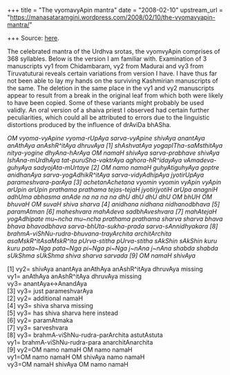 +++
title = "The vyomavyApin mantra"
date = "2008-02-10"
upstream_url = "https://manasataramgini.wordpress.com/2008/02/10/the-vyomavyapin-mantra/"

+++
Source: [here](https://manasataramgini.wordpress.com/2008/02/10/the-vyomavyapin-mantra/).

The celebrated mantra of the Urdhva srotas, the vyomvyApin comprises of 368 syllables. Below is the version I am familiar with. Examination of 3 manuscripts vy1 from Chidambaram, vy2 from Madurai and vy3 from Tiruvatuturai reveals certain variations from version I have. I have thus far not been able to lay my hands on the surviving Kashmirian manuscripts of the same. The deletion in the same place in the vy1 and vy2 manuscripts appear to result from a break in the original leaf from which both were likely to have been copied. Some of these variants might probably be used validly. An oral version of a shaiva priest I observed had certain further peculiarities, which could all be attributed to errors due to the linguistic distortions produced by the influence of drAviDa bhASha.

*OM vyoma-vyApine vyoma-rUpAya sarva-vyApine shivAya anantAya anAthAya anAshR^itAya dhruvAya \[1\] shAshvatAya yogapITha-saMsthitAya nitya-yogine dhyAna-hArAya OM namaH shivAya sarva-prabhave shivAya IshAna-mUrdhAya tat-puruSha-vaktrAya aghora-hR^idayAya vAmadeva-guhyAya sadyojAta-mUrtaye \[2\] OM namo namaH guhyAtiguhyAya goptre anidhanAya sarva-yogAdhikR^itAya sarva-vidyAdhipAya jyotirUpAya parameshvara-parAya \[3\] achetanAchetana vyomin vyomin vyApin vyApin arUpin arUpin prathama prathama tejas-tejaH jyotirjyotiH arUpa anagniH adhUma abhasma anAde na na na na dhU dhU dhU dhU OM bhUH OM bhuvaH OM suvaH shiva sharva \[4\] anidhana nidhana nidhanodbhava \[5\] paramAtman \[6\] maheshvara mahAdeva sadbhAveshvara \[7\] mahAtejaH yogAdhipate mu\~ncha mu\~ncha prathama prathama sharva sharva bhava bhava bhavodbhava sarva-bhUta-sukha-prada sarva-sAnnidhyakara \[8\] brahmA-viShNu-rudra-bhuvana-trayArchita architArchita asaMskR^itAsaMskR^ita pUrva-stitha pUrva-stitha sAkShin sAkShin kuru kuru pata\~Nga pata\~Nga pi\~Nga pi\~Nga j\~nAna j\~nAna shabda shabda sUkShma sUkShma shiva sharva sarvada \[9\] OM namaH shivAya*

\[1\] vy2= shivAya anantAya anAthAya anAshR^itAya dhruvAya missing  
vy1= anAthAya anAshR^itAya dhruvAya missing  
vy3= anantAya\<->AnandAya  
\[3\] vy3= just parameshvarAya  
\[2\] vy2= additional namaH  
\[4\] vy3= shiva sharva missing  
\[5\] vy3= has shiva sharva here instead  
\[6\] vy2= paramAtmaka  
\[7\] vy3= sarveshvara  
\[8\] vy3= brahmA-viShNu-rudra-parArchita astutAstuta  
vy1= brahmA-viShNu-rudra-para anarchitAnarchita  
\[9\] vy2=OM namo namaH OM namo namaH  
vy1=OM namo namaH OM shivAya namo namaH  
vy3=OM namaH shivAya OM namo namaH

